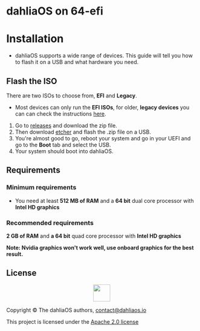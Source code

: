 # dahliaOS on 64-efi

# Installation 

- dahliaOS supports a wide range of devices. This guide will tell you how to flash it on a USB and what hardware you need.

## Flash the ISO

There are two ISOs to choose from, **EFI** and **Legacy**.

- Most devices can only run the **EFI ISOs**, for older, **legacy devices** you can can check the instructions [here](x86_64-legacy.md).

1. Go to [releases](https://github.com/dahliaos/releases/releases/download/201215-x86_64/dahliaOS-201215-efi.zip) and download the zip file.
2. Then download [etcher](https://www.balena.io/etcher/) and flash the .zip file on a USB.
3. You're almost good to go, reboot your system and go in your UEFI and go to the **Boot** tab and select the USB.
4. Your system should boot into dahliaOS.

## Requirements

### Minimum requirements

- You need at least **512 MB of RAM** and a **64 bit** dual core processor with **Intel HD graphics**

### Recommended requirements

**2 GB of RAM** and **a 64 bit** quad core processor with **Intel HD graphics**

**Note: Nvidia graphics won't work well, use onboard graphics for the best result.**

## License

<div align=center>
<img width="45" src="../img/dahliaOS logo with text (drop shadow).png"/>
</div>

Copyright © The dahliaOS authors, contact@dahliaos.io

This project is licensed under the [Apache 2.0 license](../LICENSE)
